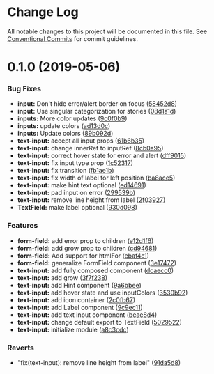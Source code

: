 # Change Log

All notable changes to this project will be documented in this file.
See [Conventional Commits](https://conventionalcommits.org) for commit guidelines.

# 0.1.0 (2019-05-06)


### Bug Fixes

* **input:** Don't hide error/alert border on focus ([58452d8](https://ghe.megaleo.com/design/canvas-kit-react/tree/master/modules/canvas-kit-react-text-input/commits/58452d8))
* **input:** Use singular categorization for stories ([08d1a1d](https://ghe.megaleo.com/design/canvas-kit-react/tree/master/modules/canvas-kit-react-text-input/commits/08d1a1d))
* **inputs:** More color updates ([9c0f0b9](https://ghe.megaleo.com/design/canvas-kit-react/tree/master/modules/canvas-kit-react-text-input/commits/9c0f0b9))
* **inputs:** update colors ([ad13d0c](https://ghe.megaleo.com/design/canvas-kit-react/tree/master/modules/canvas-kit-react-text-input/commits/ad13d0c))
* **inputs:** Update colors ([89b092d](https://ghe.megaleo.com/design/canvas-kit-react/tree/master/modules/canvas-kit-react-text-input/commits/89b092d))
* **text-input:** accept all input props ([61b6b35](https://ghe.megaleo.com/design/canvas-kit-react/tree/master/modules/canvas-kit-react-text-input/commits/61b6b35))
* **text-input:** change innerRef to inputRef ([8cb0a95](https://ghe.megaleo.com/design/canvas-kit-react/tree/master/modules/canvas-kit-react-text-input/commits/8cb0a95))
* **text-input:** correct hover state for error and alert ([dff9015](https://ghe.megaleo.com/design/canvas-kit-react/tree/master/modules/canvas-kit-react-text-input/commits/dff9015))
* **text-input:** fix input type prop ([1c52317](https://ghe.megaleo.com/design/canvas-kit-react/tree/master/modules/canvas-kit-react-text-input/commits/1c52317))
* **text-input:** fix transition ([fb1ae1b](https://ghe.megaleo.com/design/canvas-kit-react/tree/master/modules/canvas-kit-react-text-input/commits/fb1ae1b))
* **text-input:** fix width of label for left position ([ba8ace5](https://ghe.megaleo.com/design/canvas-kit-react/tree/master/modules/canvas-kit-react-text-input/commits/ba8ace5))
* **text-input:** make hint text optional ([ed14691](https://ghe.megaleo.com/design/canvas-kit-react/tree/master/modules/canvas-kit-react-text-input/commits/ed14691))
* **text-input:** pad input on error ([299539b](https://ghe.megaleo.com/design/canvas-kit-react/tree/master/modules/canvas-kit-react-text-input/commits/299539b))
* **text-input:** remove line height from label ([2f03927](https://ghe.megaleo.com/design/canvas-kit-react/tree/master/modules/canvas-kit-react-text-input/commits/2f03927))
* **TextField:** make label optional ([930d098](https://ghe.megaleo.com/design/canvas-kit-react/tree/master/modules/canvas-kit-react-text-input/commits/930d098))


### Features

* **form-field:** add error prop to children ([e12d1f6](https://ghe.megaleo.com/design/canvas-kit-react/tree/master/modules/canvas-kit-react-text-input/commits/e12d1f6))
* **form-field:** add grow prop to children ([cd94681](https://ghe.megaleo.com/design/canvas-kit-react/tree/master/modules/canvas-kit-react-text-input/commits/cd94681))
* **form-field:** Add support for htmlFor ([ebaf4c1](https://ghe.megaleo.com/design/canvas-kit-react/tree/master/modules/canvas-kit-react-text-input/commits/ebaf4c1))
* **form-field:** generalize FormField component ([3e17472](https://ghe.megaleo.com/design/canvas-kit-react/tree/master/modules/canvas-kit-react-text-input/commits/3e17472))
* **text-input:** add fully composed component ([dcaecc0](https://ghe.megaleo.com/design/canvas-kit-react/tree/master/modules/canvas-kit-react-text-input/commits/dcaecc0))
* **text-input:** add grow ([3f7f238](https://ghe.megaleo.com/design/canvas-kit-react/tree/master/modules/canvas-kit-react-text-input/commits/3f7f238))
* **text-input:** add Hint component ([9a6bbee](https://ghe.megaleo.com/design/canvas-kit-react/tree/master/modules/canvas-kit-react-text-input/commits/9a6bbee))
* **text-input:** add hover state and use inputColors ([3530b92](https://ghe.megaleo.com/design/canvas-kit-react/tree/master/modules/canvas-kit-react-text-input/commits/3530b92))
* **text-input:** add icon container ([2c0fb67](https://ghe.megaleo.com/design/canvas-kit-react/tree/master/modules/canvas-kit-react-text-input/commits/2c0fb67))
* **text-input:** add Label component ([9c9ec11](https://ghe.megaleo.com/design/canvas-kit-react/tree/master/modules/canvas-kit-react-text-input/commits/9c9ec11))
* **text-input:** add text input component ([beae8d4](https://ghe.megaleo.com/design/canvas-kit-react/tree/master/modules/canvas-kit-react-text-input/commits/beae8d4))
* **text-input:** change default export to TextField ([5029522](https://ghe.megaleo.com/design/canvas-kit-react/tree/master/modules/canvas-kit-react-text-input/commits/5029522))
* **text-input:** initialize module ([a8c3cdc](https://ghe.megaleo.com/design/canvas-kit-react/tree/master/modules/canvas-kit-react-text-input/commits/a8c3cdc))


### Reverts

* "fix(text-input): remove line height from label" ([91da5d8](https://ghe.megaleo.com/design/canvas-kit-react/tree/master/modules/canvas-kit-react-text-input/commits/91da5d8))
